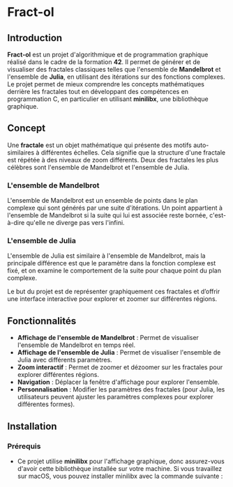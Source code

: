 # Fract-ol

## Introduction

**Fract-ol** est un projet d'algorithmique et de programmation graphique réalisé dans le cadre de la formation **42**. Il permet de générer et de visualiser des fractales classiques telles que l'ensemble de **Mandelbrot** et l'ensemble de **Julia**, en utilisant des itérations sur des fonctions complexes. Le projet permet de mieux comprendre les concepts mathématiques derrière les fractales tout en développant des compétences en programmation C, en particulier en utilisant **minilibx**, une bibliothèque graphique.

## Concept

Une **fractale** est un objet mathématique qui présente des motifs auto-similaires à différentes échelles. Cela signifie que la structure d'une fractale est répétée à des niveaux de zoom différents. Deux des fractales les plus célèbres sont l'ensemble de Mandelbrot et l'ensemble de Julia.

### L'ensemble de Mandelbrot
L'ensemble de Mandelbrot est un ensemble de points dans le plan complexe qui sont générés par une suite d'itérations. Un point appartient à l'ensemble de Mandelbrot si la suite qui lui est associée reste bornée, c'est-à-dire qu'elle ne diverge pas vers l'infini.

### L'ensemble de Julia
L'ensemble de Julia est similaire à l'ensemble de Mandelbrot, mais la principale différence est que le paramètre dans la fonction complexe est fixé, et on examine le comportement de la suite pour chaque point du plan complexe.

Le but du projet est de représenter graphiquement ces fractales et d’offrir une interface interactive pour explorer et zoomer sur différentes régions.

## Fonctionnalités

- **Affichage de l'ensemble de Mandelbrot** : Permet de visualiser l'ensemble de Mandelbrot en temps réel.
- **Affichage de l'ensemble de Julia** : Permet de visualiser l'ensemble de Julia avec différents paramètres.
- **Zoom interactif** : Permet de zoomer et dézoomer sur les fractales pour explorer différentes régions.
- **Navigation** : Déplacer la fenêtre d'affichage pour explorer l'ensemble.
- **Personnalisation** : Modifier les paramètres des fractales (pour Julia, les utilisateurs peuvent ajuster les paramètres complexes pour explorer différentes formes).

## Installation

### Prérequis
- Ce projet utilise **minilibx** pour l'affichage graphique, donc assurez-vous d'avoir cette bibliothèque installée sur votre machine. Si vous travaillez sur macOS, vous pouvez installer minilibx avec la commande suivante :


